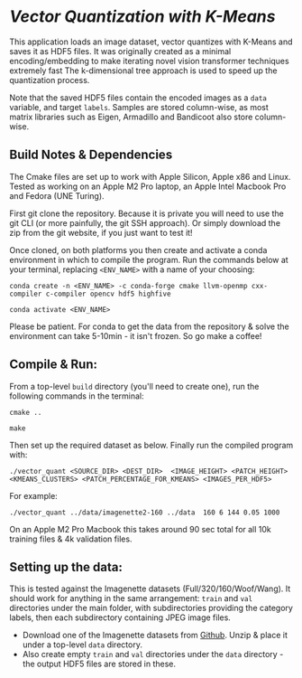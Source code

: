# _Vector Quantization with K-Means_

This application loads an image dataset, vector quantizes with K-Means and saves it as HDF5 files. It was originally created as a minimal encoding/embedding to make iterating  novel vision transformer techniques extremely fast The k-dimensional tree approach is used to speed up the quantization process.

Note that the saved HDF5 files contain the encoded images as a `data` variable, and target `labels`. Samples are stored column-wise, as most matrix libraries such as Eigen, Armadillo and Bandicoot also store column-wise.

## Build Notes & Dependencies

The Cmake files are set up to work with Apple Silicon, Apple x86 and Linux. Tested as working on an Apple M2 Pro laptop, an Apple Intel Macbook Pro and Fedora (UNE Turing).

First git clone the repository. Because it is private you will need to use the git CLI (or more painfully, the git SSH approach). Or simply download the zip from the git website, if you just want to test it!

Once cloned, on both platforms you then create and activate a conda environment in which to compile the program. Run the commands below at your terminal, replacing `<ENV_NAME>` with a name of your choosing:

`conda create -n <ENV_NAME> -c conda-forge cmake llvm-openmp cxx-compiler c-compiler opencv hdf5 highfive`

`conda activate <ENV_NAME>`

Please be patient. For conda to get the data from the repository & solve the environment can take 5-10min - it isn't frozen. So go make a coffee!

## Compile & Run:

From a top-level `build` directory (you'll need to create one), run the following commands in the terminal:

`cmake ..`

`make`

Then set up the required dataset as below. Finally run the compiled program with:

`./vector_quant <SOURCE_DIR> <DEST_DIR>  <IMAGE_HEIGHT> <PATCH_HEIGHT> <KMEANS_CLUSTERS> <PATCH_PERCENTAGE_FOR_KMEANS> <IMAGES_PER_HDF5>`

For example:

`./vector_quant ../data/imagenette2-160 ../data  160 6 144 0.05 1000`

On an Apple M2 Pro Macbook this takes around 90 sec total for all 10k training files & 4k validation files.

## Setting up the data:

This is tested against the Imagenette datasets (Full/320/160/Woof/Wang). It should work for anything in the same arrangement: `train` and `val` directories under the main folder, with subdirectories providing the category labels, then each subdirectory containing JPEG image files.

- Download one of the Imagenette datasets from [Github](https://github.com/fastai/imagenette). Unzip & place it under a top-level `data` directory.
- Also create empty `train` and `val` directories under the `data` directory - the output HDF5 files are stored in these.

